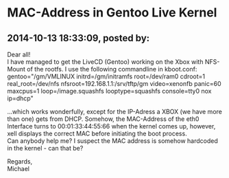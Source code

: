 # MAC-Address in Gentoo Live Kernel

## 2014-10-13 18:33:09, posted by: <Unknown User>

Dear all!  
 I have managed to get the LiveCD (Gentoo) working on the Xbox with NFS-Mount of the rootfs. I use the following commandline in kboot.conf:  
 gentoo="/gm/VMLINUX initrd=/gm/initramfs root=/dev/ram0 cdroot=1 real\_root=/dev/nfs nfsroot=192.168.1.1:/srv/tftp/gm video=xenonfb panic=60 maxcpus=1 loop=/image.squashfs looptype=squashfs console=tty0 nox ip=dhcp"  
   
 ...which works wonderfully, except for the IP-Adress a XBOX (we have more than one) gets from DHCP. Somehow, the MAC-Address of the eth0 Interface turns to 00:01:33:44:55:66 when the kernel comes up, however, xell displays the correct MAC before initiating the boot process.  
 Can anybody help me? I suspect the MAC address is somehow hardcoded in the kernel - can that be?  
   
 Regards,  
 Michael